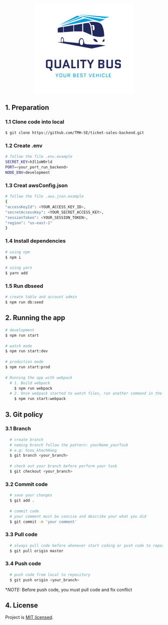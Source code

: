 <p align="center">
  <img src="assets/images/logo.png" width="320" alt="Logo" />
</p>

## 1. Preparation

### 1.1 Clone code into local

```bash
$ git clone https://github.com/TMH-SE/ticket-sales-backend.git
```

### 1.2 Create .env

```bash
# follow the file .env.example
SECRET_KEY=h3l1oW0rld
PORT=<your_port_run_backend>
NODE_ENV=development
```

### 1.3 Creat awsConfig.json

```bash
# follow the file .aws.json.example
{
"accessKeyId": <YOUR_ACCESS_KEY_ID>,
"secretAccessKey": <YOUR_SECRET_ACCESS_KEY>,
"sessionToken": <YOUR_SESSION_TOKEN>,
"region": "us-east-1"
}
```

### 1.4 Install dependencies

```bash
# using npm
$ npm i

# using yarn
$ yarn add
```

### 1.5 Run dbseed

```bash
# create table and account admin
$ npm run db:seed
```

## 2. Running the app

```bash
# development
$ npm run start

# watch mode
$ npm run start:dev

# production mode
$ npm run start:prod

# Running the app with webpack
  # 1. Build webpack
    $ npm run webpack
  # 2. Once webpack started to watch files, run another command in the another command line window:
    $ npm run start:webpack
```

## 3. Git policy

### 3.1 Branch

```bash
  # create branch
  # naming branch follow the pattern: yourName_yourTask
  # e.g: hieu_khachHang
  $ git branch <your_branch>

  # check out your branch before perform your task
  $ git checkout <your_branch>
```

### 3.2 Commit code

```bash
  # save your changes
  $ git add .

  # commit code
  # your comment must be concise and describe your what you did
  $ git commit -m 'your comment'
```

### 3.3 Pull code

```bash
  # always pull code before whenever start coding or push code to repository
  $ git pull origin master
```

### 3.4 Push code

```bash
  # push code from local to repository
  $ git push origin <your_branch>
```

\*_*NOTE:*_ Before push code, you must pull code and fix conflict

## 4. License

Project is [MIT licensed](LICENSE).

